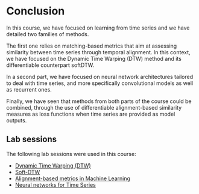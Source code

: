 # Conclusion

In this course, we have focused on learning from time series and we have
detailed two families of methods.

The first one relies on matching-based metrics that aim at assessing similarity
between time series through temporal alignment.
In this context, we have focused on the Dynamic Time Warping (DTW) method and
its differentiable counterpart softDTW.

In a second part, we have focused on neural network architectures tailored to
deal with time series, and more specifically convolutional models as well as
recurrent ones.

Finally, we have seen that methods from both parts of the course could be
combined, through the use of differentiable alignment-based similarity measures
as loss functions when time series are provided as model outputs.

## Lab sessions

The following lab sessions were used in this course:

* [Dynamic Time Warping (DTW)](https://deepnote.com/project/875be644-b8e9-4b7a-9ad0-a51b71d99277)
* [Soft-DTW](https://deepnote.com/project/e4dadc00-2adf-46ff-9917-d8e28866115a)
* [Alignment-based metrics in Machine Learning](https://deepnote.com/project/3d477a4a-aae0-4ca4-8312-12cf53579ac6)
* [Neural networks for Time Series](https://deepnote.com/project/8b324446-5acf-431b-834e-0f07585889d7)
